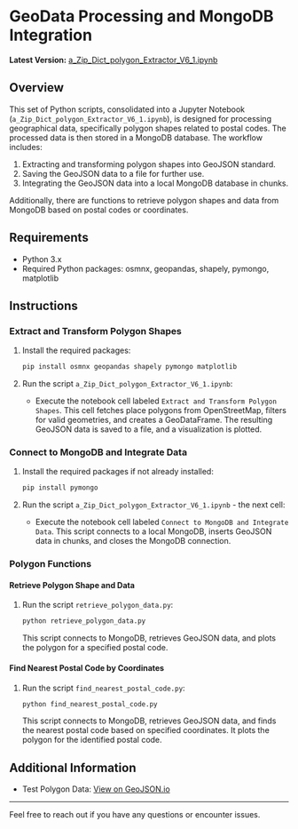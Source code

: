 # GeoData Processing and MongoDB Integration

**Latest Version:** [a_Zip_Dict_polygon_Extractor_V6_1.ipynb](https://github.com/hamudal/Retoflow_Filter/blob/main/Check_Out_Leon/All_in_One/a_GeoJson_Standard/a_Zip_Dict_polygon_Extractor_V6_1.ipynb)

## Overview

This set of Python scripts, consolidated into a Jupyter Notebook (`a_Zip_Dict_polygon_Extractor_V6_1.ipynb`), is designed for processing geographical data, specifically polygon shapes related to postal codes. The processed data is then stored in a MongoDB database. The workflow includes:

1. Extracting and transforming polygon shapes into GeoJSON standard.
2. Saving the GeoJSON data to a file for further use.
3. Integrating the GeoJSON data into a local MongoDB database in chunks.

Additionally, there are functions to retrieve polygon shapes and data from MongoDB based on postal codes or coordinates.

## Requirements

- Python 3.x
- Required Python packages: osmnx, geopandas, shapely, pymongo, matplotlib

## Instructions

### Extract and Transform Polygon Shapes

1. Install the required packages:

    ```bash
    pip install osmnx geopandas shapely pymongo matplotlib
    ```

2. Run the script `a_Zip_Dict_polygon_Extractor_V6_1.ipynb`:

    - Execute the notebook cell labeled `Extract and Transform Polygon Shapes`. This cell fetches place polygons from OpenStreetMap, filters for valid geometries, and creates a GeoDataFrame. The resulting GeoJSON data is saved to a file, and a visualization is plotted.

### Connect to MongoDB and Integrate Data

1. Install the required packages if not already installed:

    ```bash
    pip install pymongo
    ```

2. Run the script `a_Zip_Dict_polygon_Extractor_V6_1.ipynb` - the next cell:

    - Execute the notebook cell labeled `Connect to MongoDB and Integrate Data`. This script connects to a local MongoDB, inserts GeoJSON data in chunks, and closes the MongoDB connection.

### Polygon Functions

#### Retrieve Polygon Shape and Data

1. Run the script `retrieve_polygon_data.py`:

    ```bash
    python retrieve_polygon_data.py
    ```

   This script connects to MongoDB, retrieves GeoJSON data, and plots the polygon for a specified postal code.

#### Find Nearest Postal Code by Coordinates

1. Run the script `find_nearest_postal_code.py`:

    ```bash
    python find_nearest_postal_code.py
    ```

   This script connects to MongoDB, retrieves GeoJSON data, and finds the nearest postal code based on specified coordinates. It plots the polygon for the identified postal code.

## Additional Information

- Test Polygon Data: [View on GeoJSON.io](https://geojson.io/#map=13.14/51.31281/9.48916)

---

Feel free to reach out if you have any questions or encounter issues.
